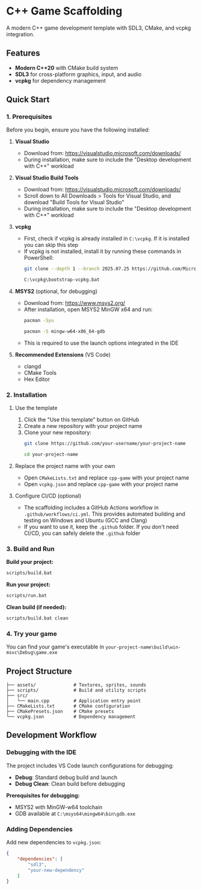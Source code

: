 # C++ Game Scaffolding

A modern C++ game development template with SDL3, CMake, and vcpkg integration.

## Features

- **Modern C++20** with CMake build system
- **SDL3** for cross-platform graphics, input, and audio
- **vcpkg** for dependency management

## Quick Start

### 1. Prerequisites

Before you begin, ensure you have the following installed:

1. **Visual Studio**
   - Download from: https://visualstudio.microsoft.com/downloads/
   - During installation, make sure to include the "Desktop development with C++" workload

2. **Visual Studio Build Tools**
   - Download from: https://visualstudio.microsoft.com/downloads/
   - Scroll down to All Downloads > Tools for Visual Studio, and download "Build Tools for Visual Studio"
   - During installation, make sure to include the "Desktop development with C++" workload

2. **vcpkg**
   - First, check if vcpkg is already installed in `C:\vcpkg`. If it is installed you can skip this step
   - If vcpkg is not installed, install it by running these commands in PowerShell:
     ```bash
     git clone --depth 1 --branch 2025.07.25 https://github.com/Microsoft/vcpkg.git C:\vcpkg
     ```
     ```bash
     C:\vcpkg\bootstrap-vcpkg.bat
     ```

3. **MSYS2** (optional, for debugging)
   - Download from: https://www.msys2.org/
   - After installation, open MSYS2 MinGW x64 and run:
     ```bash
     pacman -Syu
     ```
     ```bash
     pacman -S mingw-w64-x86_64-gdb
     ```
   - This is required to use the launch options integrated in the IDE

4. **Recommended Extensions** (VS Code)
   - clangd
   - CMake Tools
   - Hex Editor

### 2. Installation

1. Use the template
   1. Click the "Use this template" button on GitHub
   2. Create a new repository with your project name
   3. Clone your new repository:
      ```bash
      git clone https://github.com/your-username/your-project-name
      ```
      ```bash
      cd your-project-name
      ```

2. Replace the project name with your own
   - Open `CMakeLists.txt` and replace `cpp-game` with your project name
   - Open `vcpkg.json` and replace `cpp-game` with your project name

3. Configure CI/CD (optional)
   - The scaffolding includes a GitHub Actions workflow in `.github/workflows/ci.yml`. This provides automated building and testing on Windows and Ubuntu (GCC and Clang)
   - If you want to use it, keep the `.github` folder. If you don't need CI/CD, you can safely delete the `.github` folder

### 3. Build and Run

**Build your project:**
```bash
scripts/build.bat
```

**Run your project:**
```bash
scripts/run.bat
```

**Clean build (if needed):**
```bash
scripts/build.bat clean
```

### 4. Try your game

You can find your game's executable in `your-project-name\build\win-msvc\Debug\game.exe`

## Project Structure

```
├── assets/              # Textures, sprites, sounds
├── scripts/             # Build and utility scripts
├── src/
│   └── main.cpp         # Application entry point
├── CMakeLists.txt       # CMake configuration
├── CMakePresets.json    # CMake presets
└── vcpkg.json           # Dependency management
```

## Development Workflow

### Debugging with the IDE

The project includes VS Code launch configurations for debugging:

- **Debug**: Standard debug build and launch
- **Debug Clean**: Clean build before debugging

**Prerequisites for debugging:**
- MSYS2 with MinGW-w64 toolchain
- GDB available at `C:\msys64\mingw64\bin\gdb.exe`

### Adding Dependencies

Add new dependencies to `vcpkg.json`:

```json
{
    "dependencies": [
        "sdl3",
        "your-new-dependency"
    ]
}
```
